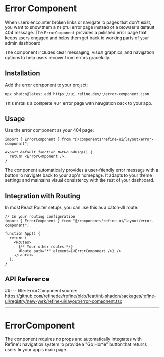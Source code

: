 # Error Component

When users encounter broken links or navigate to pages that don't exist, you want to show them a helpful error page instead of a browser's default 404 message. The `ErrorComponent` provides a polished error page that keeps users engaged and helps them get back to working parts of your admin dashboard.

The component includes clear messaging, visual graphics, and navigation options to help users recover from errors gracefully.

## Installation

Add the error component to your project:

```bash
npx shadcn@latest add https://ui.refine.dev/r/error-component.json
```

This installs a complete 404 error page with navigation back to your app.

## Usage

Use the error component as your 404 page:

```tsx
import { ErrorComponent } from "@/components/refine-ui/layout/error-component";

export default function NotFoundPage() {
  return <ErrorComponent />;
}
```

The component automatically provides a user-friendly error message with a button to navigate back to your app's homepage. It adapts to your theme settings and maintains visual consistency with the rest of your dashboard.

## Integration with Routing

In most React Router setups, you can use this as a catch-all route:

```tsx
// In your routing configuration
import { ErrorComponent } from "@/components/refine-ui/layout/error-component";

function App() {
  return (
    <Routes>
      {/* Your other routes */}
      <Route path="*" element={<ErrorComponent />} />
    </Routes>
  );
}
```

## API Reference

##---
title: ErrorComponent
source: https://github.com/refinedev/refine/blob/feat/init-shadcn/packages/refine-ui/registry/new-york/refine-ui/layout/error-component.tsx

---

# ErrorComponent

The component requires no props and automatically integrates with Refine's navigation system to provide a "Go Home" button that returns users to your app's main page.
